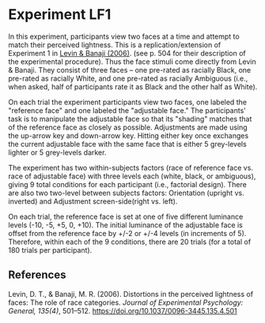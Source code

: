 # Experiment LF1
In this experiment, participants view two faces at a time and attempt to match their perceived lightness. This is a replication/extension of Experiment 1 in [Levin & Banaji (2006)](lev2006). (see p. 504 for their description of the experimental procedure). Thus the face stimuli come directly from Levin & Banaji. They consist of three faces &ndash; one pre-rated as racially Black, one pre-rated as racially White, and one pre-rated as racially Ambiguous (i.e., when asked, half of participants rate it as Black and the other half as White). 

On each trial the experiment participants view two faces, one labeled the "reference face" and one labeled the "adjustable face." The participants' task is to manipulate the adjustable face so that its "shading" matches that of the reference face as closely as possible. Adjustments are made using the up-arrow key and down-arrow key. Hitting either key once exchanges the current adjustable face with the same face that is either 5 grey-levels lighter or 5 grey-levels darker. 
 
The experiment has two within-subjects factors (race of reference face vs. race of adjustable face) with three levels each (white, black, or ambiguous), giving 9 total conditions for each participant (i.e., factorial design). There are also two two-level between subjects factors: 
Orientation (upright vs. inverted) and Adjustment screen-side(right vs. left).

On each trial, the reference face is set at one of  five different luminance levels (-10, -5, +5, 0, +10). The initial luminance of the adjustable face is offset from the reference face by +/-2 or +/-4 levels (in increments of 5). Therefore, within each of the 9 conditions, there are 20
trials (for a total of 180 trials per participant).

 ## References
 <a id="lev2006"></a>Levin, D. T., & Banaji, M. R. (2006). Distortions in the perceived lightness of faces: The role of race categories. *Journal of Experimental Psychology: General, 135(4)*, 501–512. https://doi.org/10.1037/0096-3445.135.4.501
